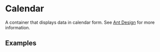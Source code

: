# Calendar

A container that displays data in calendar form. See [Ant Design](https://ant.design/components/calendar/) for more information.

## Examples

<demo name="basic"></demo>
<demo name="notice_calendar" title="Notice Calendar"></demo>
